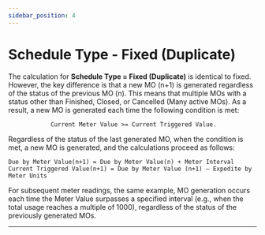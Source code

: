```yaml
---
sidebar_position: 4
---
```


# Schedule Type - Fixed (Duplicate)

The calculation for **Schedule Type = Fixed (Duplicate)** is identical to fixed. However, the key difference is that a new MO (n+1) is generated regardless of the status of the previous MO (n). This means that multiple MOs with a status other than Finished, Closed, or Cancelled (Many active MOs). As a result, a new MO is generated each time the following condition is met:

```text
            Current Meter Value >= Current Triggered Value.
```

Regardless of the status of the last generated MO, when the condition is met, a new MO is generated, and the calculations proceed as follows:

```text
Due by Meter Value(n+1) = Due by Meter Value(n) + Meter Interval
Current Triggered Value(n+1) = Due by Meter Value (n+1) – Expedite by Meter Units
```

For subsequent meter readings, the same example, MO generation occurs each time the Meter Value surpasses a specified interval (e.g., when the total usage reaches a multiple of 1000), regardless of the status of the previously generated MOs.

---
